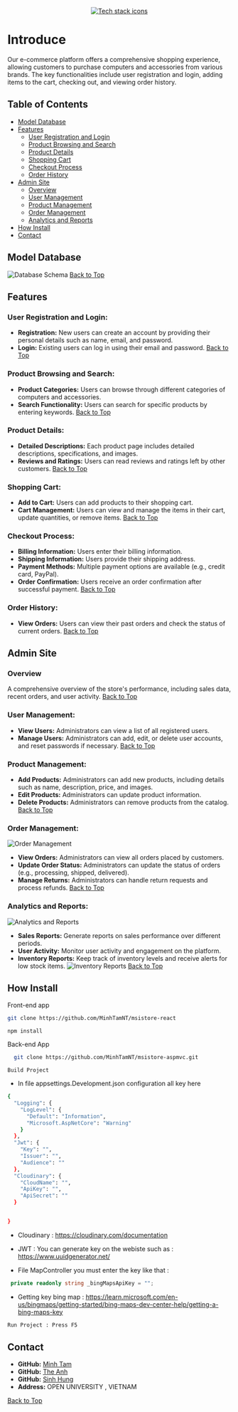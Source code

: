 <p align="center">
  <a href="https://skillicons.dev">
    <img src="https://skillicons.dev/icons?i=dotnet,react,css,js,redux,tailwind" alt="Tech stack icons"/>
  </a>
</p>

# Introduce

Our e-commerce platform offers a comprehensive shopping experience, allowing customers to purchase computers and accessories from various brands. The key functionalities include user registration and login, adding items to the cart, checking out, and viewing order history.

## Table of Contents

- [Model Database](#model-database)
- [Features](#features)
  - [User Registration and Login](#user-registration-and-login)
  - [Product Browsing and Search](#product-browsing-and-search)
  - [Product Details](#product-details)
  - [Shopping Cart](#shopping-cart)
  - [Checkout Process](#checkout-process)
  - [Order History](#order-history)
- [Admin Site](#admin-site)
  - [Overview](#overview)
  - [User Management](#user-management)
  - [Product Management](#product-management)
  - [Order Management](#order-management)
  - [Analytics and Reports](#analytics-and-reports)
- [How Install](#how-install)
- [Contact](#contact)

## Model Database

![Database Schema](readme/image.png)
[Back to Top](#table-of-contents)

## Features

### User Registration and Login:

- **Registration:** New users can create an account by providing their personal details such as name, email, and password.
- **Login:** Existing users can log in using their email and password.
  [Back to Top](#table-of-contents)

### Product Browsing and Search:

- **Product Categories:** Users can browse through different categories of computers and accessories.
- **Search Functionality:** Users can search for specific products by entering keywords.
  [Back to Top](#table-of-contents)

### Product Details:

- **Detailed Descriptions:** Each product page includes detailed descriptions, specifications, and images.
- **Reviews and Ratings:** Users can read reviews and ratings left by other customers.
  [Back to Top](#table-of-contents)

### Shopping Cart:

- **Add to Cart:** Users can add products to their shopping cart.
- **Cart Management:** Users can view and manage the items in their cart, update quantities, or remove items.
  [Back to Top](#table-of-contents)

### Checkout Process:

- **Billing Information:** Users enter their billing information.
- **Shipping Information:** Users provide their shipping address.
- **Payment Methods:** Multiple payment options are available (e.g., credit card, PayPal).
- **Order Confirmation:** Users receive an order confirmation after successful payment.
  [Back to Top](#table-of-contents)

### Order History:

- **View Orders:** Users can view their past orders and check the status of current orders.
  [Back to Top](#table-of-contents)

## Admin Site

### Overview

A comprehensive overview of the store's performance, including sales data, recent orders, and user activity.
[Back to Top](#table-of-contents)

### User Management:

- **View Users:** Administrators can view a list of all registered users.
- **Manage Users:** Administrators can add, edit, or delete user accounts, and reset passwords if necessary.
  [Back to Top](#table-of-contents)

### Product Management:

- **Add Products:** Administrators can add new products, including details such as name, description, price, and images.
- **Edit Products:** Administrators can update product information.
- **Delete Products:** Administrators can remove products from the catalog.
  [Back to Top](#table-of-contents)

### Order Management:

![Order Management](readme/image-1.png)

- **View Orders:** Administrators can view all orders placed by customers.
- **Update Order Status:** Administrators can update the status of orders (e.g., processing, shipped, delivered).
- **Manage Returns:** Administrators can handle return requests and process refunds.
  [Back to Top](#table-of-contents)

### Analytics and Reports:

![Analytics and Reports](readme/image-3.png)

- **Sales Reports:** Generate reports on sales performance over different periods.
- **User Activity:** Monitor user activity and engagement on the platform.
- **Inventory Reports:** Keep track of inventory levels and receive alerts for low stock items.
  ![Inventory Reports](readme/image-2.png)
  [Back to Top](#table-of-contents)

## How Install

Front-end app

```bash
git clone https://github.com/MinhTamNT/msistore-react
```

```
npm install
```

Back-end App

```bash
  git clone https://github.com/MinhTamNT/msistore-aspmvc.git
```

```
Build Project
```

- In file appsettings.Development.json configuration all key here

```bash
{
  "Logging": {
    "LogLevel": {
      "Default": "Information",
      "Microsoft.AspNetCore": "Warning"
    }
  },
  "Jwt": {
    "Key": "",
    "Issuer": "",
    "Audience": ""
  },
  "Cloudinary": {
    "CloudName": "",
    "ApiKey": "",
    "ApiSecret": ""
  }


}

```

- Cloudinary : https://cloudinary.com/documentation
- JWT : You can generate key on the webiste such as : https://www.uuidgenerator.net/

- File MapController you must enter the key like that :

```c#
 private readonly string _bingMapsApiKey = "";
```

- Getting key bing map : https://learn.microsoft.com/en-us/bingmaps/getting-started/bing-maps-dev-center-help/getting-a-bing-maps-key

```bash
Run Project : Press F5
```

## Contact

- **GitHub:** [Minh Tam](https://github.com/MinhTamNT)
- **GitHub:** [The Anh](https://github.com/Theanhmgt)
- **GitHub:** [Sinh Hung](https://github.com/ngsinhhung)
- **Address:** OPEN UNIVERSITY , VIETNAM

[Back to Top](#table-of-contents)
